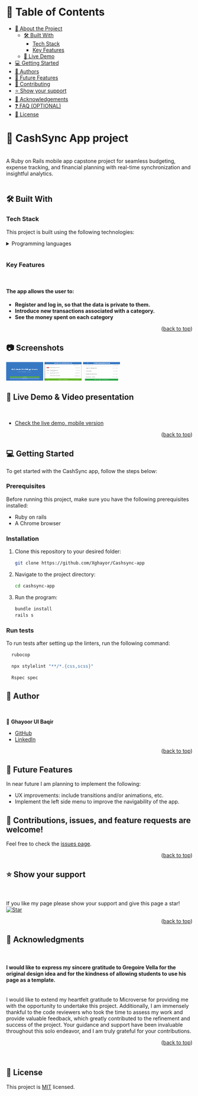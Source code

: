 <a name="readme-top"></a>

# 📗 Table of Contents

- [📖 About the Project](#about-project)
  - [🛠 Built With](#built-with)
    - [Tech Stack](#tech-stack)
    - [Key Features](#key-features)
  - [🚀 Live Demo](#live-demo)
- [💻 Getting Started](#getting-started)
- [👥 Authors](#authors)
- [🔭 Future Features](#future-features)
- [🤝 Contributing](#contributing)
- [⭐️ Show your support](#support)
- [🙏 Acknowledgements](#acknowledgements)
- [❓ FAQ (OPTIONAL)](#faq)
- [📝 License](#license)


# 📖 CashSync App project <a name="about-project"></a>
<br>
A Ruby on Rails mobile app capstone project for seamless budgeting, expense tracking, and financial planning with real-time synchronization and insightful analytics.<br>
<br>

## 🛠 Built With <a name="built-with"></a><br>

### Tech Stack

This project is built using the following technologies:

<details>
  <summary>Programming languages</summary>
  <ul>
    <li><a href="https://developer.mozilla.org/en-US/docs/Web/CSS">CSS</a></li>
    <li><a href="https://rubyonrails.org/">Ruby on rails</a></li>
  </ul>
</details>

<br>

### Key Features <a name="key-features"></a>

<br>

#### The app allows the user to:

- **Register and log in, so that the data is private to them.**
- **Introduce new transactions associated with a category.**
- **See the money spent on each category**


<p align="right">(<a href="#readme-top">back to top</a>)</p>

## 📷 Screenshots
<img src="./screenshots/screenshot1.PNG" alt="Screenshot 1" width="100" height="50">
<img src="./screenshots/screenshot2.PNG" alt="Screenshot 2" width="100" height="50">
<img src="./screenshots/screenshot3.PNG" alt="Screenshot 3" width="100" height="50">



## 🚀 Live Demo & Video presentation<a name="live-demo"></a> <a name='video'></a>
<br>

- [Check the live demo, mobile version](https://cashsync.onrender.com)

<p align="right">(<a href="#readme-top">back to top</a>)</p>



## 💻 Getting Started <a name="getting-started"></a>

To get started with the CashSync app, follow the steps below:

### Prerequisites

Before running this project, make sure you have the following prerequisites installed:

- Ruby on rails
- A Chrome browser


### Installation <a name="installation"></a>

1. Clone this repository to your desired folder:

   ```sh
   git clone https://github.com/Xghayor/Cashsync-app

2. Navigate to the project directory:

    ```sh
    cd cashsync-app

3. Run the program:
    ```sh
    bundle install
    rails s


### Run tests

To run tests after setting up the linters, run the following command:

```sh
  rubocop
```

```sh
  npx stylelint "**/*.{css,scss}"
```

```sh
  Rspec spec
```


## 👥 Author <a name="authors"></a>
<br>


👤 **Ghayoor Ul Baqir**

- [GitHub](https://github.com/Xghayor)
- [LinkedIn](https://www.linkedin.com/in/ghayoor-ul-baqir)


<p align="right">(<a href="#readme-top">back to top</a>)</p>



## 🔭 Future Features <a name="future-features"></a>


In near future I am planning to implement the following:
  <ul>
    <li>UX improvements: include transitions and/or animations, etc.</li>
    <li>Implement the left side menu to improve the navigability of the app.</li>
  </ul>




## 🤝 Contributions, <a name="contributing"></a>issues, and feature requests are welcome!

Feel free to check the [issues page](https://github.com/Xghayor/cashsync-app/issues).

<p align="right">(<a href="#readme-top">back to top</a>)</p>



## ⭐️ Show your support <a name="support"></a>
<br>

If you like my page please show your support and give this page a star!
<br>
[![Star](https://img.shields.io/github/stars/Xghayor/cashsync-app?style=social)](https://github.com/Xghayor/cashsync-app)



<p align="right">(<a href="#readme-top">back to top</a>)</p>


## 🙏 Acknowledgments <a name="acknowledgements"></a>
<br>

#### **I would like to express my sincere gratitude to Gregoire Vella for the original design idea and for the kindness of allowing students to use his page as a template.** ####

<br>
I would like to extend my heartfelt gratitude to Microverse for providing me with the opportunity to undertake this project. Additionally, I am immensely thankful to the code reviewers who took the time to assess my work and provide valuable feedback, which greatly contributed to the refinement and success of the project. Your guidance and support have been invaluable throughout this solo endeavor, and I am truly grateful for your contributions.

<p align="right">(<a href="#readme-top">back to top</a>)</p>
<br>

## 📝 License <a name="license"></a>

This project is [MIT](./LICENSE) licensed.